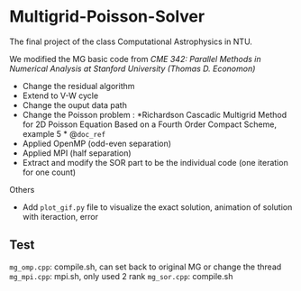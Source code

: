 # Multigrid-Poisson-Solver
The final project of the class Computational Astrophysics in NTU.

We modified the MG basic code from *CME 342: Parallel Methods in Numerical Analysis at Stanford University (Thomas D. Economon)*
- Change the residual algorithm
- Extend to V-W cycle
- Change the ouput data path
- Change the Poisson problem : 
  *Richardson Cascadic Multigrid Method for 2D Poisson Equation Based on a Fourth Order Compact Scheme, example 5 * @`doc_ref`
- Applied OpenMP (odd-even separation)
- Applied MPI    (half separation)
- Extract and modify the SOR part to be the individual code (one iteration for one count)

Others
- Add `plot_gif.py` file to visualize the exact solution, animation of solution with iteraction, error

## Test 
`mg_omp.cpp`: compile.sh, can set back to original MG or change the thread
`mg_mpi.cpp`: mpi.sh, only used 2 rank
`mg_sor.cpp`: compile.sh

